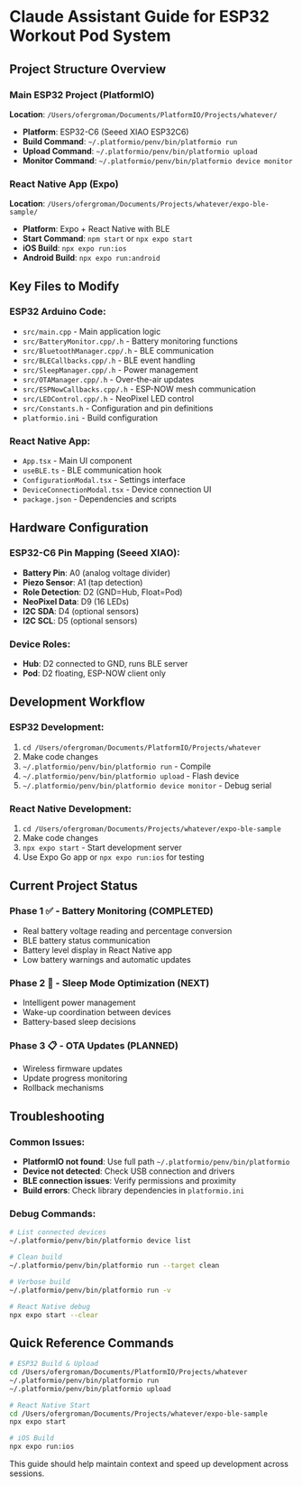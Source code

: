 # Claude Assistant Guide for ESP32 Workout Pod System

## Project Structure Overview

### Main ESP32 Project (PlatformIO)
**Location**: `/Users/ofergroman/Documents/PlatformIO/Projects/whatever/`
- **Platform**: ESP32-C6 (Seeed XIAO ESP32C6)
- **Build Command**: `~/.platformio/penv/bin/platformio run`
- **Upload Command**: `~/.platformio/penv/bin/platformio upload`
- **Monitor Command**: `~/.platformio/penv/bin/platformio device monitor`

### React Native App (Expo)
**Location**: `/Users/ofergroman/Documents/Projects/whatever/expo-ble-sample/`
- **Platform**: Expo + React Native with BLE
- **Start Command**: `npm start` or `npx expo start`
- **iOS Build**: `npx expo run:ios`
- **Android Build**: `npx expo run:android`

## Key Files to Modify

### ESP32 Arduino Code:
- `src/main.cpp` - Main application logic
- `src/BatteryMonitor.cpp/.h` - Battery monitoring functions
- `src/BluetoothManager.cpp/.h` - BLE communication
- `src/BLECallbacks.cpp/.h` - BLE event handling
- `src/SleepManager.cpp/.h` - Power management
- `src/OTAManager.cpp/.h` - Over-the-air updates
- `src/ESPNowCallbacks.cpp/.h` - ESP-NOW mesh communication
- `src/LEDControl.cpp/.h` - NeoPixel LED control
- `src/Constants.h` - Configuration and pin definitions
- `platformio.ini` - Build configuration

### React Native App:
- `App.tsx` - Main UI component
- `useBLE.ts` - BLE communication hook
- `ConfigurationModal.tsx` - Settings interface
- `DeviceConnectionModal.tsx` - Device connection UI
- `package.json` - Dependencies and scripts

## Hardware Configuration

### ESP32-C6 Pin Mapping (Seeed XIAO):
- **Battery Pin**: A0 (analog voltage divider)
- **Piezo Sensor**: A1 (tap detection)
- **Role Detection**: D2 (GND=Hub, Float=Pod)
- **NeoPixel Data**: D9 (16 LEDs)
- **I2C SDA**: D4 (optional sensors)
- **I2C SCL**: D5 (optional sensors)

### Device Roles:
- **Hub**: D2 connected to GND, runs BLE server
- **Pod**: D2 floating, ESP-NOW client only

## Development Workflow

### ESP32 Development:
1. `cd /Users/ofergroman/Documents/PlatformIO/Projects/whatever`
2. Make code changes
3. `~/.platformio/penv/bin/platformio run` - Compile
4. `~/.platformio/penv/bin/platformio upload` - Flash device
5. `~/.platformio/penv/bin/platformio device monitor` - Debug serial

### React Native Development:
1. `cd /Users/ofergroman/Documents/Projects/whatever/expo-ble-sample`
2. Make code changes
3. `npx expo start` - Start development server
4. Use Expo Go app or `npx expo run:ios` for testing

## Current Project Status

### Phase 1 ✅ - Battery Monitoring (COMPLETED)
- Real battery voltage reading and percentage conversion
- BLE battery status communication
- Battery level display in React Native app
- Low battery warnings and automatic updates

### Phase 2 🔄 - Sleep Mode Optimization (NEXT)
- Intelligent power management
- Wake-up coordination between devices
- Battery-based sleep decisions

### Phase 3 📋 - OTA Updates (PLANNED)
- Wireless firmware updates
- Update progress monitoring
- Rollback mechanisms

## Troubleshooting

### Common Issues:
- **PlatformIO not found**: Use full path `~/.platformio/penv/bin/platformio`
- **Device not detected**: Check USB connection and drivers
- **BLE connection issues**: Verify permissions and proximity
- **Build errors**: Check library dependencies in `platformio.ini`

### Debug Commands:
```bash
# List connected devices
~/.platformio/penv/bin/platformio device list

# Clean build
~/.platformio/penv/bin/platformio run --target clean

# Verbose build
~/.platformio/penv/bin/platformio run -v

# React Native debug
npx expo start --clear
```

## Quick Reference Commands

```bash
# ESP32 Build & Upload
cd /Users/ofergroman/Documents/PlatformIO/Projects/whatever
~/.platformio/penv/bin/platformio run
~/.platformio/penv/bin/platformio upload

# React Native Start
cd /Users/ofergroman/Documents/Projects/whatever/expo-ble-sample
npx expo start

# iOS Build
npx expo run:ios
```

This guide should help maintain context and speed up development across sessions.
